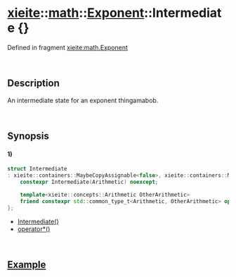 # [xieite](../../../../../xieite.md)\:\:[math](../../../../../math.md)\:\:[Exponent<Arithmetic>](../../../exponent.md)\:\:Intermediate \{\}
Defined in fragment [xieite:math.Exponent](../../../../../../src/math/exponent.cpp)

&nbsp;

## Description
An intermediate state for an exponent thingamabob.

&nbsp;

## Synopsis
#### 1)
```cpp
struct Intermediate
: xieite::containers::MaybeCopyAssignable<false>, xieite::containers::MaybeMoveAssignable<false> {
    constexpr Intermediate(Arithmetic) noexcept;

    template<xieite::concepts::Arithmetic OtherArithmetic>
    friend constexpr std::common_type_t<Arithmetic, OtherArithmetic> operator*(OtherArithmetic, Intermediate) noexcept;
};
```
- [Intermediate\(\)](./structures/intermediate/1/operators/constructor.md)
- [operator\*\(\)](./structures/intermediate/1/operators/multiply.md)

&nbsp;

## [Example](./operators/multiply.md#Example)

